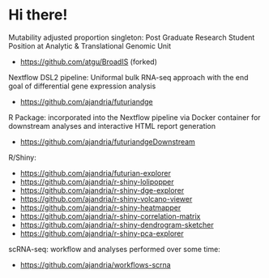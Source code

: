 # Hi there!

Mutability adjusted proportion singleton: Post Graduate Research Student Position at Analytic & Translational Genomic Unit
- https://github.com/atgu/BroadIS (forked)

Nextflow DSL2 pipeline: Uniformal bulk RNA-seq approach with the end goal of differential gene expression analysis
- https://github.com/ajandria/futuriandge

R Package: incorporated into the Nextflow pipeline via Docker container for downstream analyses and interactive HTML report generation
- https://github.com/ajandria/futuriandgeDownstream

R/Shiny: 
- https://github.com/ajandria/futurian-explorer
- https://github.com/ajandria/r-shiny-lolipopper
- https://github.com/ajandria/r-shiny-dge-explorer
- https://github.com/ajandria/r-shiny-volcano-viewer
- https://github.com/ajandria/r-shiny-heatmapper
- https://github.com/ajandria/r-shiny-correlation-matrix
- https://github.com/ajandria/r-shiny-dendrogram-sketcher
- https://github.com/ajandria/r-shiny-pca-explorer

scRNA-seq: workflow and analyses performed over some time:
- https://github.com/ajandria/workflows-scrna
